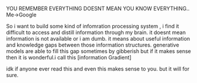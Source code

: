 YOU REMEMBER EVERYTHING DOESNT MEAN YOU KNOW EVERYTHING..
                                                Me->Google 

So i want to build some kind of infomration processing system , i find it difficult to access and distill information through my brain.
it doesnt mean information is not available or i am dumb. it means about useful information and knowledge gaps between those information structures.
generative models are able to fill this gap sometimes by gibberish but if it makes sense then it is wonderful.i call this [information Gradient]

idk if anyone ever read this and even this makes sense to you.
but it will for sure.
